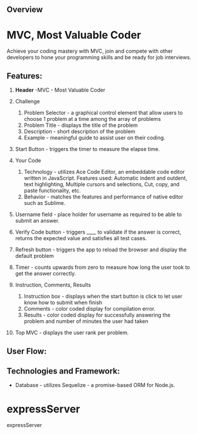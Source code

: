 ## Overview

# MVC, Most Valuable Coder

Achieve your coding mastery with MVC, join and compete with other developers to hone your programming skills and be ready for job interviews.

##  Features:

1. **Header** -MVC - Most Valuable Coder

1. Challenge
	1. Problem Selector - a graphical control element that allow users to choose 1 problem at a time among the array of problems
	1. Problem Title - displays the title of the problem
	1. Description - short description of the problem
	1. Example - meaningful guide to assist user on their coding.

1. Start Button - triggers the timer to measure the elapse time.

1. Your Code
	1. Technology - utilizes Ace Code Editor, an embeddable code editor written in JavaScript.  Features used: Automatic indent and outdent, text highlighting, Multiple cursors and selections, Cut, copy, and paste functionality, etc.
	1. Behavior - matches the features and performance of native editor such as Sublime.

1. Username field - place holder for username as required to be able to submit an answer.
1. Verify Code button - triggers ____ to validate if the answer is correct, returns the expected value and satisfies all test cases.
1. Refresh button - triggers the app to reload the browser and display the default problem
1. Timer - counts upwards from zero to measure how long the user took to get the answer correctly.
1. Instruction, Comments, Results
	1. Instruction box - displays when the start button is click to let user know how to submit when finish
	1. Comments - color coded display for compilation error.
	1. Results - color coded display for successfully answering the problem and number of minutes the user had taken
1. Top MVC - displays the user rank per problem.



##  User Flow:


##  Technologies and Framework:
* Database - utilizes Sequelize - a promise-based ORM for Node.js.





















# expressServer
expressServer
